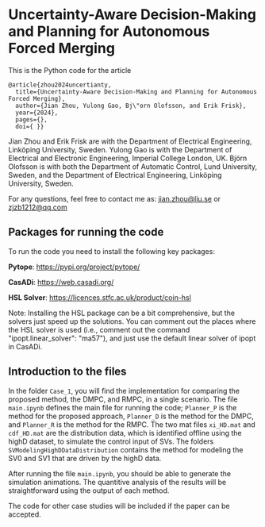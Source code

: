 # Uncertainty-Aware Decision-Making and Planning for Autonomous Forced Merging
This is the Python code for the article
```
@article{zhou2024uncertianty,
  title={Uncertainty-Aware Decision-Making and Planning for Autonomous Forced Merging},
  author={Jian Zhou, Yulong Gao, Bj\"orn Olofsson, and Erik Frisk},
  year={2024},
  pages={},
  doi={ }} 
```

Jian Zhou and Erik Frisk are with the Department of Electrical Engineering, Linköping University, Sweden. Yulong Gao is with the Department of Electrical and Electronic Engineering, Imperial College London, UK. Björn Olofsson is with both the Department of Automatic Control, Lund
University, Sweden, and the Department of Electrical Engineering, Linköping University, Sweden.

For any questions, feel free to contact me as: jian.zhou@liu.se or zjzb1212@qq.com
## Packages for running the code
To run the code you need to install the following key packages:

**Pytope**: https://pypi.org/project/pytope/

**CasADi**: https://web.casadi.org/

**HSL Solver**: https://licences.stfc.ac.uk/product/coin-hsl

Note: Installing the HSL package can be a bit comprehensive, but the solvers just speed up the solutions. You can comment out the places where the HSL solver is used (i.e., comment out the command "ipopt.linear_solver": "ma57"), and just use the default linear solver of ipopt in CasADi.

## Introduction to the files
In the folder `Case_1`, you will find the implementation for comparing the proposed method, the DMPC, and RMPC, in a single scenario. The file `main.ipynb` defines the main file for running the code; `Planner_P` is the method for the proposed approach, `Planner_D` is the method for the DMPC, and `Planner_R` is the method for the RMPC. The two mat files `xi_HD.mat` and `cdf_HD.mat` are the distribution data, which is identified offline using the highD dataset, to simulate the control input of SVs. The folders `SVModelingHighDDataDistribution` contains the method for modeling the SV0 and SV1 that are driven by the highD data.

After running the file `main.ipynb`, you should be able to generate the simulation animations. The quantitive analysis of the results will be straightforward using the output of each method.

The code for other case studies will be included if the paper can be accepted.










